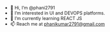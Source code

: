 - 👋 Hi, I’m @phani2791
- 👀 I’m interested in UI and DEVOPS platforms.
- 🌱 I’m currently learning REACT JS
- 📫 Reach me at phanikumar2791@gmail.com

<!---
phani2791/phani2791 is a ✨ special ✨ repository because its `README.md` (this file) appears on your GitHub profile.
You can click the Preview link to take a look at your changes.
--->
